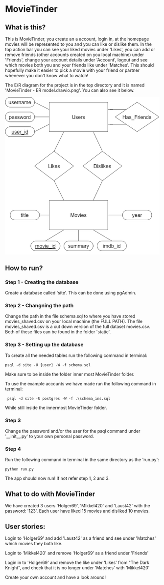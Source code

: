 # MovieTinder

## What is this?
This is MovieTinder, you create an a account, login in, at the homepage movies will be represented to you and you can like or dislike them. In the top action bar you can see your liked movies under 'Likes', you can add or remove friends (other accounts created on you local machine) under 'Friends', change your account details under 'Account', logout and see which movies both you and your friends like under 'Matches'. This should hopefully make it easier to pick a movie with your friend or partner whenever you don't know what to watch!

The E/R diagram for the project is in the top directory and it is named 'MovieTinder - ER model.drawio.png'. You can also see it below.

![image](MovieTinder_ER.drawio.png)

## How to run?

### Step 1 - Creating the database
Create a database called 'site'. This can be done using pgAdmin. 

### Step 2 - Changning the path
Change the path in the file schema.sql to where you have stored movies_shaved.csv on your local machine (the FULL PATH). The file movies_shaved.csv is a cut down version of the full dataset movies.csv. Both of these files can be found in the folder 'static'. 

### Step 3 - Setting up the database
To create all the needed tables run the following command in terminal:
```
psql -d site -U {user} -W -f schema.sql
```
Make sure to be inside the folder inner most MovieTinder folder. 

To use the example accounts we have made run the following command in terminal:
```
 psql -d site -U postgres -W -f .\schema_ins.sql
 ```
 While still inside the innermost MovieTinder folder.

### Step 3
Change the password and/or the user for the psql command under '\_\_init\_\_.py' to your own personal password. 

### Step 4 
Run the following command in terminal in the same directory as the 'run.py':
```
python run.py
```
The app should now run! If not refer step 1, 2 and 3.

## What to do with MovieTinder
We have created 3 users 'Holger69', 'MIkkel420' and 'Laust42' with the password: '123'. Each user have liked 15 movies and disliked 10 movies. 

## User stories:
Login to 'Holger69' and add 'Laust42' as a friend and see under 'Matches' which movies they both like.

Login to 'Mikkel420' and remove 'Holger69' as a friend under 'Friends'

Login in to 'Holger69' and remove the like under 'Likes' from "The Dark Knight", and check that it is no longer under 'Matches' with 'Mikkel420'

Create your own account and have a look around!
